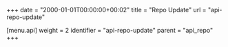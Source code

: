 +++
date = "2000-01-01T00:00:00+00:02"
title = "Repo Update"
url = "api-repo-update"

[menu.api]
  weight = 2
  identifier = "api-repo-update"
  parent = "api_repo"
+++
